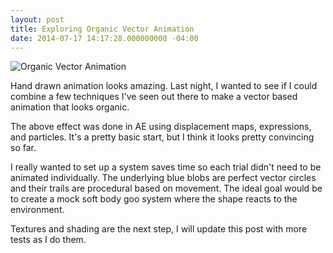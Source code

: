 ```yaml
---
layout: post
title: Exploring Organic Vector Animation
date: 2014-07-17 14:17:28.000000000 -04:00
---
```


![Organic Vector Animation](https://dl.dropboxusercontent.com/u/255297/portfolio/ghost/images/2014/Jul/StyleTest.gif)


Hand drawn animation looks amazing. Last night, I wanted to see if  I could combine a few techniques I've seen out there to make a vector based animation that looks organic.

The above effect was done in AE using displacement maps, expressions, and particles. It's a pretty basic start, but I think it looks pretty convincing so far.

I really wanted to set up a system saves time so each trial didn't need to be animated individually.  The underlying blue blobs are perfect vector circles and their trails are procedural based on movement. The ideal goal would be to create a mock soft body goo system where the shape reacts to the environment.

Textures and shading are the next step, I will update this post with more tests as I do them.
